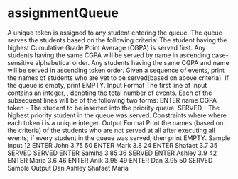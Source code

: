 # assignmentQueue
A unique token is assigned to any student entering the queue. The queue serves the students  based on the following criteria: The student having the highest Cumulative Grade Point Average (CGPA) is served first. Any students having the same CGPA will be served by name in ascending case-sensitive alphabetical order. Any students having the same CGPA and name will be served in ascending token order. Given a sequence of  events, print the names of students who are yet to be served(based on above criteria).  If the queue is empty, print EMPTY. Input Format The first line of input contains an integer, , denoting the total number of events.  Each of the subsequent lines will be of the following two forms: ENTER name CGPA token - The student to be inserted into the priority queue. SERVED - The highest priority student in the queue was served. Constraints  where   where each token i is a unique integer.  Output Format Print the names (based on the criteria) of the students who are not served at all after executing all  events; if every student in the queue was served, then print EMPTY. Sample Input 12 ENTER John 3.75 50 ENTER Mark 3.8 24 ENTER Shafaet 3.7 35 SERVED SERVED ENTER Samiha 3.85 36 SERVED ENTER Ashley 3.9 42 ENTER Maria 3.6 46 ENTER Anik 3.95 49 ENTER Dan 3.95 50 SERVED Sample Output Dan Ashley Shafaet Maria
